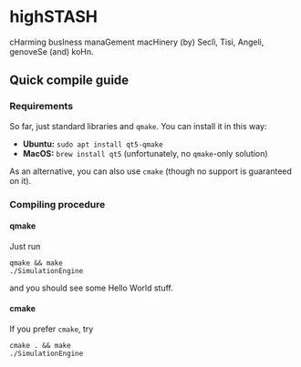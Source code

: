 # highSTASH
cHarming busIness manaGement macHinery (by) Seclì, Tisi, Angeli, genoveSe (and) koHn.


## Quick compile guide

### Requirements
So far, just standard libraries and `qmake`. You can install it in this way:

+ **Ubuntu:** `sudo apt install qt5-qmake`
+ **MacOS:** `brew install qt5` (unfortunately, no `qmake`-only solution)

As an alternative, you can also use `cmake` (though no support is guaranteed on it).

### Compiling procedure

#### qmake
Just run

```
qmake && make
./SimulationEngine
```

and you should see some Hello World stuff.

#### cmake
If you prefer `cmake`, try

```
cmake . && make
./SimulationEngine
```